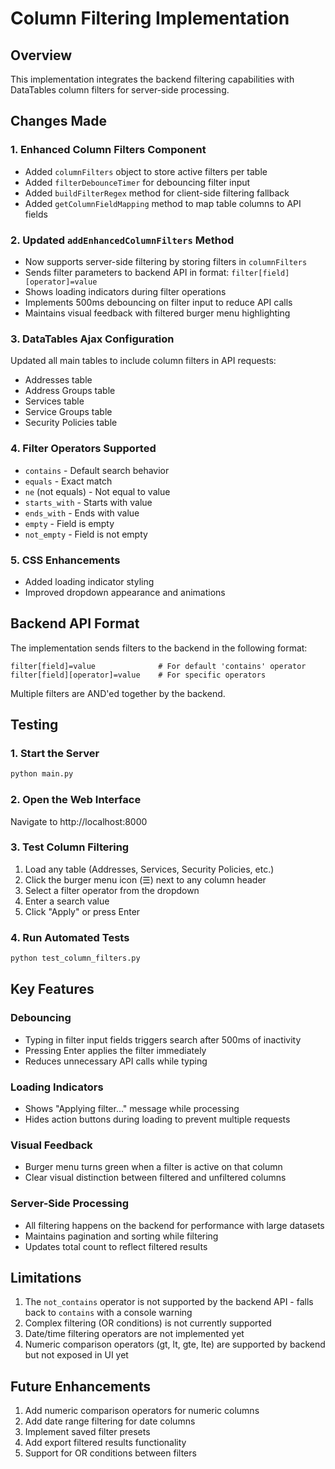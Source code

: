 # Column Filtering Implementation

## Overview
This implementation integrates the backend filtering capabilities with DataTables column filters for server-side processing.

## Changes Made

### 1. Enhanced Column Filters Component
- Added `columnFilters` object to store active filters per table
- Added `filterDebounceTimer` for debouncing filter input
- Added `buildFilterRegex` method for client-side filtering fallback
- Added `getColumnFieldMapping` method to map table columns to API fields

### 2. Updated `addEnhancedColumnFilters` Method
- Now supports server-side filtering by storing filters in `columnFilters`
- Sends filter parameters to backend API in format: `filter[field][operator]=value`
- Shows loading indicators during filter operations
- Implements 500ms debouncing on filter input to reduce API calls
- Maintains visual feedback with filtered burger menu highlighting

### 3. DataTables Ajax Configuration
Updated all main tables to include column filters in API requests:
- Addresses table
- Address Groups table
- Services table
- Service Groups table
- Security Policies table

### 4. Filter Operators Supported
- `contains` - Default search behavior
- `equals` - Exact match
- `ne` (not equals) - Not equal to value
- `starts_with` - Starts with value
- `ends_with` - Ends with value
- `empty` - Field is empty
- `not_empty` - Field is not empty

### 5. CSS Enhancements
- Added loading indicator styling
- Improved dropdown appearance and animations

## Backend API Format
The implementation sends filters to the backend in the following format:
```
filter[field]=value              # For default 'contains' operator
filter[field][operator]=value    # For specific operators
```

Multiple filters are AND'ed together by the backend.

## Testing

### 1. Start the Server
```bash
python main.py
```

### 2. Open the Web Interface
Navigate to http://localhost:8000

### 3. Test Column Filtering
1. Load any table (Addresses, Services, Security Policies, etc.)
2. Click the burger menu icon (☰) next to any column header
3. Select a filter operator from the dropdown
4. Enter a search value
5. Click "Apply" or press Enter

### 4. Run Automated Tests
```bash
python test_column_filters.py
```

## Key Features

### Debouncing
- Typing in filter input fields triggers search after 500ms of inactivity
- Pressing Enter applies the filter immediately
- Reduces unnecessary API calls while typing

### Loading Indicators
- Shows "Applying filter..." message while processing
- Hides action buttons during loading to prevent multiple requests

### Visual Feedback
- Burger menu turns green when a filter is active on that column
- Clear visual distinction between filtered and unfiltered columns

### Server-Side Processing
- All filtering happens on the backend for performance with large datasets
- Maintains pagination and sorting while filtering
- Updates total count to reflect filtered results

## Limitations

1. The `not_contains` operator is not supported by the backend API - falls back to `contains` with a console warning
2. Complex filtering (OR conditions) is not currently supported
3. Date/time filtering operators are not implemented yet
4. Numeric comparison operators (gt, lt, gte, lte) are supported by backend but not exposed in UI yet

## Future Enhancements

1. Add numeric comparison operators for numeric columns
2. Add date range filtering for date columns
3. Implement saved filter presets
4. Add export filtered results functionality
5. Support for OR conditions between filters